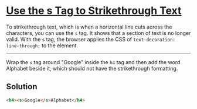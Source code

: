 # [Use the s Tag to Strikethrough Text](https://learn.freecodecamp.org/responsive-web-design/applied-visual-design/use-the-s-tag-to-strikethrough-text)

To strikethrough text, which is when a horizontal line cuts across the characters, you can use the `s` tag. It shows that a section of text is no longer valid. With the `s` tag, the browser applies the CSS of `text-decoration: line-through;` to the element.

---

Wrap the `s` tag around "Google" inside the `h4` tag and then add the word Alphabet beside it, which should not have the strikethrough formatting.

## Solution

```html
<h4><s>Google</s>Alphabet</h4>
```
